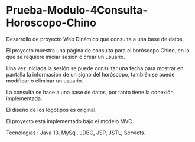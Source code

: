 # Prueba-Modulo-4Consulta-Horoscopo-Chino

Desarrollo de proyecto Web Dinámico que consulta a una base de datos.

El proyecto muestra una página de consulta para el horóscopo Chino, en la que se requiere iniciar sesión o crear un usuario.

Una vez iniciada la sesión se puede consultar una fecha para mostrar en pantalla la información de un signo del horóscopo, también se puede modificar o eliminar un usuario.

La consulta se hace a una base de datos, por tanto tiene la conexión implementada.

El diseño de los logotipos es original.

El proyecto está implementado bajo el modelo MVC.

Tecnologías : Java 13, MySql, JDBC, JSP, JSTL, Servlets.


